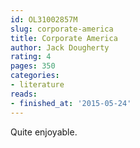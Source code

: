 ```yaml
---
id: OL31002857M
slug: corporate-america
title: Corporate America
author: Jack Dougherty
rating: 4
pages: 350
categories:
- literature
reads:
- finished_at: '2015-05-24'
---
```

Quite enjoyable.
